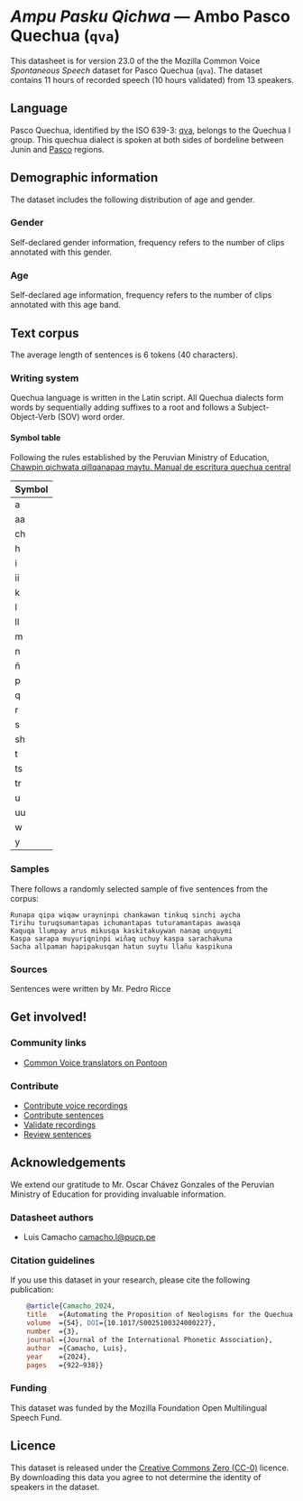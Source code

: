 # *Ampu Pasku Qichwa* &mdash; Ambo Pasco Quechua (`qva`)

This datasheet is for version 23.0 of the the Mozilla Common Voice *Spontaneous Speech* dataset 
for Pasco Quechua (`qva`). The dataset contains 11 hours of recorded
speech (10 hours validated) from 13 speakers.

## Language
<!-- {{LANGUAGE_DESCRIPTION}} -->
<!-- Provide a brief (1-2 paragraph) description of your language -->
Pasco Quechua, identified by the ISO 639-3: [qva](https://iso639-3.sil.org/code/qva), belongs to the Quechua I group. This quechua dialect is spoken at both sides of bordeline between Junín and [Pasco](https://peru.sil.org/es/lengua_cultura/familia_linguistica_quechua/quechua_ambo-pasco) regions.

## Demographic information
<!-- You can get a lot of the information in this section from https://analyzer.cv-toolbox.web.tr/browse -->
The dataset includes the following distribution of age and gender.

### Gender

Self-declared gender information, frequency refers to the number of clips annotated with this gender.

<!-- {{GENDER_TABLE}} -->
<!-- @ AUTOMATICALLY GENERATED @ -->
<!-- 
| Gender | Frequency |
|--------|-----------|
| male, masculine | ? |
| undeclared | ? |
| female, feminine | ? |
-->
### Age

Self-declared age information, frequency refers to the number of clips annotated with this age band.

<!-- {{AGE_TABLE}} -->
<!-- @ AUTOMATICALLY GENERATED @ -->
<!-- 
| Age band | Frequency |
|----------|-----------|
| teens | ? |
| twenties | ? |
| thirties | ? |
| fourties | ? |
| fifties | ? |
   ...if other age ranges are present in your data, add rows...
-->

## Text corpus

The average length of sentences is 6 tokens (40 characters).

### Writing system

<!-- {{WRITING_SYSTEM_DESCRIPTION}} -->
<!-- @ OPTIONAL @ -->
<!-- A description of the writing system (or writing systems) used in the text corpus -->
Quechua language is written in the Latin script. All Quechua dialects form words by sequentially adding suffixes to a root and follows a Subject-Object-Verb (SOV) word order.

#### Symbol table
Following the rules established by the Peruvian Ministry of Education, [Chawpin qichwata qillqanapaq maytu. Manual de escritura quechua central](https://repositorio.minedu.gob.pe/handle/20.500.12799/8170)
<!-- {{ALPHABET_TABLE}} -->
<!-- @ OPTIONAL @ -->
<!-- If the writing system is alphabetic, you can include the valid alphabet here -->
|Symbol|
|---|
| a | 
| aa | 
| ch | 
| h | 
| i | 
| ii | 
| k | 
| l | 
| ll | 
| m | 
| n | 
| ñ | 
| p | 
| q | 
| r | 
| s | 
| sh | 
| t | 
| ts | 
| tr | 
| u | 
| uu | 
| w | 
| y | 


### Samples
There follows a randomly selected sample of five sentences from the corpus:
```
Runapa qipa wiqaw urayninpi chankawan tinkuq sinchi aycha
Tirihu turuqsumantapas ichumantapas tuturamantapas awasqa
Kaquqa llumpay arus mikusqa kaskitakuywan nanaq unquymi
Kaspa sarapa muyuriqninpi wiñaq uchuy kaspa sarachakuna
Sacha allpaman hapipakusqan hatun suytu llañu kaspikuna
```

### Sources
Sentences were written by Mr. Pedro Ricce


## Get involved!

### Community links

<!-- {{COMMUNITY_LINKS_LIST}} -->
<!-- @ OPTIONAL @ -->
<!-- Links to community chats / fora -->
* [Common Voice translators on Pontoon](https://pontoon.mozilla.org/qva/common-voice/contributors/)

### Contribute

* [Contribute voice recordings](https://commonvoice.mozilla.org/qva/speak)
* [Contribute sentences](https://commonvoice.mozilla.org/qva/write)
* [Validate recordings](https://commonvoice.mozilla.org/qva/listen)
* [Review sentences](https://commonvoice.mozilla.org/qva/review)

## Acknowledgements
We extend our gratitude to Mr. Oscar Chávez Gonzales of the Peruvian Ministry of Education for providing invaluable information.

### Datasheet authors

<!-- {{DATASHEET_AUTHORS_LIST}} -->
<!-- A list in the format of: Your Name <email@email.com> -->
* Luis Camacho <camacho.l@pucp.pe>

### Citation guidelines

<!-- {{CITATION_DESCRIPTION}} -->
<!-- @ OPTIONAL @ -->
<!-- If you published a paper and would like people to cite it, you can include the BiBTeX here -->
<!-- Submitted to SIMBig 2025 (Needs confirmation).-->

If you use this dataset in your research, please cite the following publication:

```bibtex
    @article{Camacho_2024, 
    title   ={Automating the Proposition of Neologisms for the Quechua Language},  
    volume  ={54}, DOI={10.1017/S0025100324000227}, 
    number  ={3}, 
    journal ={Journal of the International Phonetic Association}, 
    author  ={Camacho, Luis}, 
    year    ={2024}, 
    pages   ={922–938}} 
```

### Funding

<!-- {{FUNDING_DESCRIPTION}} -->
<!-- @ OPTIONAL @ -->
<!-- If you received any funding, you can include the acknowledgement here -->
This dataset was funded by the Mozilla Foundation Open Multilingual Speech Fund.

## Licence

This dataset is released under the [Creative Commons Zero (CC-0)](https://creativecommons.org/public-domain/cc0/) licence. By downloading this data
you agree to not determine the identity of speakers in the dataset.

